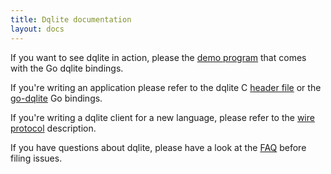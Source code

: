 ```yaml
---
title: Dqlite documentation
layout: docs
---
```


If you want to see dqlite in action, please the [demo
program](https://github.com/canonical/go-dqlite#demo) that comes with the Go
dqlite bindings.

If you're writing an application please refer to the dqlite C [header
file](https://github.com/canonical/dqlite/blob/master/include/dqlite.h) or the
[go-dqlite](https://github.com/canonical/go-dqlite) Go bindings.

If you're writing a dqlite client for a new language, please refer to the [wire
protocol](protocol.md) description.

If you have questions about dqlite, please have a look at the [FAQ](faq.md)
before filing issues.
